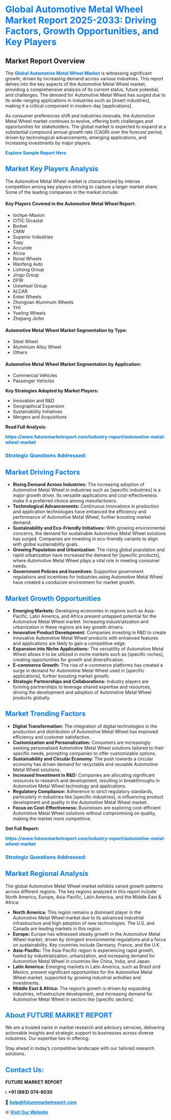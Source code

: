 <h1 style="color: #007BFF;">Global Automotive Metal Wheel Market Report 2025-2033: Driving Factors, Growth Opportunities, and Key Players</h1>

<section id="overview">
<h2>Market Report Overview</h2>
<p>The <a href="https://www.futuremarketreport.com/industry-report/automotive-metal-wheel-market" style="color: #007BFF; text-decoration: none;"><strong>Global Automotive Metal Wheel Market</strong></a> is witnessing significant growth, driven by increasing demand across various industries. This report delves into the key aspects of the Automotive Metal Wheel market, providing a comprehensive analysis of its current status, future potential, and challenges. The demand for Automotive Metal Wheel has surged due to its wide-ranging applications in industries such as [insert industries], making it a critical component in modern-day [applications].</p>
<p>As consumer preferences shift and industries innovate, the Automotive Metal Wheel market continues to evolve, offering both challenges and opportunities for stakeholders. The global market is expected to expand at a substantial compound annual growth rate (CAGR) over the forecast period, driven by technological advancements, emerging applications, and increasing investments by major players.</p>
</section>

<section id="overview">
<p><a href="https://www.futuremarketreport.com/request-sample/reportId=87925" style="color: #007BFF; text-decoration: none;"><strong>Explore Sample Report Here</strong></a></p>
</section>

<section id="key-players">
<h2 style="color: #007BFF;">Market Key Players Analysis</h2>
<p>The Automotive Metal Wheel market is characterized by intense competition among key players striving to capture a larger market share. Some of the leading companies in the market include:</p>
<h4>Key Players Covered in the Automotive Metal Wheel Report:</h4>
<ul><li>Iochpe-Maxion</li><li>CITIC Dicastal</li><li>Borbet</li><li>CMW</li><li>Superior Industries</li><li>Topy</li><li>Accuride</li><li>Alcoa</li><li>Ronal Wheels</li><li>Wanfeng Auto</li><li>Lizhong Group</li><li>Jingu Group</li><li>DFW</li><li>Uniwheel Group</li><li>ALCAR</li><li>Enkei Wheels</li><li>Zhongnan Aluminum Wheels</li><li>YHI</li><li>Yueling Wheels</li><li>Zhejiang Jinfei</li></ul>
<h4>Automotive Metal Wheel Market Segmentation by Type:</h4>
<ul><li>Steel Wheel</li><li>Aluminium Alloy Wheel</li><li>Others</li></ul>

<h4>Automotive Metal Wheel Market Segmentation by Application:</h4>
<ul><li>Commercial Vehicles</li><li>Passenger Vehicles</li></ul>
<p><strong>Key Strategies Adopted by Market Players:</strong></p>
<ul>
<li>Innovation and R&D</li>
<li>Geographical Expansion</li>
<li>Sustainability Initiatives</li>
<li>Mergers and Acquisitions</li>
</ul>
</section>

<section>
<p><strong>Read Full Analysis: </strong></p><a href="https://www.futuremarketreport.com/industry-report/automotive-metal-wheel-market" style="color: #007BFF; text-decoration: none;"><strong>https://www.futuremarketreport.com/industry-report/automotive-metal-wheel-market</strong></a>
<h3 style="color: #007BFF;">Strategic Questions Addressed:</h3>
</section>

<section id="driving-factors">
<h2 style="color: #007BFF;">Market Driving Factors</h2>
<ul>
<li><strong>Rising Demand Across Industries:</strong> The increasing adoption of Automotive Metal Wheel in industries such as [specific industries] is a major growth driver. Its versatile applications and cost-effectiveness make it a preferred choice among manufacturers.</li>
<li><strong>Technological Advancements:</strong> Continuous innovations in production and application technologies have enhanced the efficiency and performance of Automotive Metal Wheel, further boosting market demand.</li>
<li><strong>Sustainability and Eco-Friendly Initiatives:</strong> With growing environmental concerns, the demand for sustainable Automotive Metal Wheel solutions has surged. Companies are investing in eco-friendly variants to align with global sustainability goals.</li>
<li><strong>Growing Population and Urbanization:</strong> The rising global population and rapid urbanization have increased the demand for [specific products], where Automotive Metal Wheel plays a vital role in meeting consumer needs.</li>
<li><strong>Government Policies and Incentives:</strong> Supportive government regulations and incentives for industries using Automotive Metal Wheel have created a conducive environment for market growth.</li>
</ul>
</section>

<section id="growth-opportunities">
<h2 style="color: #007BFF;">Market Growth Opportunities</h2>
<ul>
<li><strong>Emerging Markets:</strong> Developing economies in regions such as Asia-Pacific, Latin America, and Africa present untapped potential for the Automotive Metal Wheel market. Increasing industrialization and urbanization in these regions are key growth drivers.</li>
<li><strong>Innovative Product Development:</strong> Companies investing in R&D to create innovative Automotive Metal Wheel products with enhanced features and applications are likely to gain a competitive edge.</li>
<li><strong>Expansion into Niche Applications:</strong> The versatility of Automotive Metal Wheel allows it to be utilized in niche markets such as [specific niches], creating opportunities for growth and diversification.</li>
<li><strong>E-commerce Growth:</strong> The rise of e-commerce platforms has created a surge in demand for Automotive Metal Wheel used in [specific applications], further boosting market growth.</li>
<li><strong>Strategic Partnerships and Collaborations:</strong> Industry players are forming partnerships to leverage shared expertise and resources, driving the development and adoption of Automotive Metal Wheel products globally.</li>
</ul>
</section>

<section id="trending-factors">
<h2 style="color: #007BFF;">Market Trending Factors</h2>
<ul>
<li><strong>Digital Transformation:</strong> The integration of digital technologies in the production and distribution of Automotive Metal Wheel has improved efficiency and customer satisfaction.</li>
<li><strong>Customization and Personalization:</strong> Consumers are increasingly seeking personalized Automotive Metal Wheel solutions tailored to their specific needs, prompting companies to offer customizable options.</li>
<li><strong>Sustainability and Circular Economy:</strong> The push towards a circular economy has driven demand for recyclable and reusable Automotive Metal Wheel solutions.</li>
<li><strong>Increased Investment in R&D:</strong> Companies are allocating significant resources to research and development, resulting in breakthroughs in Automotive Metal Wheel technology and applications.</li>
<li><strong>Regulatory Compliance:</strong> Adherence to strict regulatory standards, particularly in industries like [specific industries], is influencing product development and quality in the Automotive Metal Wheel market.</li>
<li><strong>Focus on Cost-Effectiveness:</strong> Businesses are exploring cost-efficient Automotive Metal Wheel solutions without compromising on quality, making the market more competitive.</li>
</ul>
</section>

<section>
<p><strong>Get Full Report: </strong></p><a href="https://www.futuremarketreport.com/industry-report/automotive-metal-wheel-market" style="color: #007BFF; text-decoration: none;"><strong>https://www.futuremarketreport.com/industry-report/automotive-metal-wheel-market</strong></a>
<h3 style="color: #007BFF;">Strategic Questions Addressed:</h3>
</section>


<section id="regional-analysis">
<h2 style="color: #007BFF;">Market Regional Analysis</h2>
<p>The global Automotive Metal Wheel market exhibits varied growth patterns across different regions. The key regions analyzed in this report include North America, Europe, Asia-Pacific, Latin America, and the Middle East & Africa:</p>
<ul>
<li><strong>North America:</strong> This region remains a dominant player in the Automotive Metal Wheel market due to its advanced industrial infrastructure and high adoption of new technologies. The U.S. and Canada are leading markets in this region.</li>
<li><strong>Europe:</strong> Europe has witnessed steady growth in the Automotive Metal Wheel market, driven by stringent environmental regulations and a focus on sustainability. Key countries include Germany, France, and the U.K.</li>
<li><strong>Asia-Pacific:</strong> The Asia-Pacific region is experiencing rapid growth, fueled by industrialization, urbanization, and increasing demand for Automotive Metal Wheel in countries like China, India, and Japan.</li>
<li><strong>Latin America:</strong> Emerging markets in Latin America, such as Brazil and Mexico, present significant opportunities for the Automotive Metal Wheel market, supported by growing industrial activities and investments.</li>
<li><strong>Middle East & Africa:</strong> The region’s growth is driven by expanding industries, infrastructure development, and increasing demand for Automotive Metal Wheel in sectors like [specific sectors].</li>
</ul>
</section>

<footer>
<h2 style="color: #007BFF;">About FUTURE MARKET REPORT</h2>
<p>We are a trusted name in market research and advisory services, delivering actionable insights and strategic support to businesses across diverse industries. Our expertise lies in offering:</p>

<p>Stay ahead in today’s competitive landscape with our tailored research solutions.</p>

<h2 style="color: #007BFF;">Contact Us:</h2>
<p><strong>FUTURE MARKET REPORT</strong></p>
<p>📞 <strong>+91 (883) 074-8030</strong></p>
<p>📧 <strong><a href="mailto:help@futuremarketreport.com" style="color: #007BFF;">help@futuremarketreport.com</a></strong></p>
<p>🌐 <strong><a href="https://www.futuremarketreport.com/" style="color: #007BFF;">Visit Our Website</a></strong></p>
</footer>